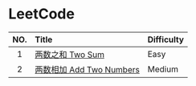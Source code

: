 # LeetCode

| NO.  | Title                                                      | Difficulty |
| :--: | :--------------------------------------------------------- | :--------- |
|  1   | [两数之和 Two Sum](LeetCode/1.Two%20Sum)                   | Easy       |
|  2   | [两数相加 Add Two Numbers](LeetCode/2.Add%20Two%20Numbers) | Medium     |

